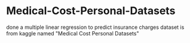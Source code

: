 # Medical-Cost-Personal-Datasets

done a multiple linear regression to predict insurance charges
dataset is from kaggle named "Medical Cost Personal Datasets"
